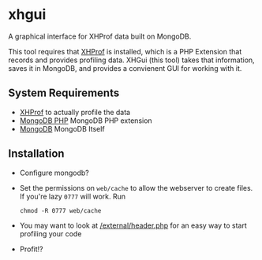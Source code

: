 xhgui
=====

A graphical interface for XHProf data built on MongoDB.

This tool requires that [XHProf](http://pecl.php.net/package/xhprof) is installed, which is a PHP Extension that records and provides profiling data. XHGui (this tool) takes that information, saves it in MongoDB, and provides a convienent GUI for working with it.


System Requirements
-------------------

 * [XHProf](http://pecl.php.net/package/xhprof) to actually profile the data
 * [MongoDB PHP](http://pecl.php.net/package/mongo) MongoDB PHP extension
 * [MongoDB](http://www.mongodb.org/) MongoDB Itself

Installation
------------

* Configure mongodb?
* Set the permissions on `web/cache` to allow the webserver to create files.
  If you're lazy `0777` will work. Run

      chmod -R 0777 web/cache
* You may want to look at [/external/header.php](./xhgui/blob/master/external/header.php) for an easy way to start profiling your code
* Profit!?
